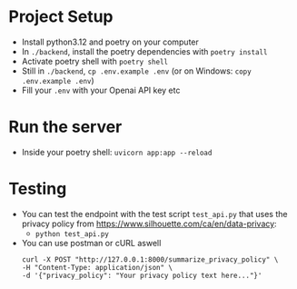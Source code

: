 # Project Setup
- Install python3.12 and poetry on your computer
- In `./backend`, install the poetry dependencies with `poetry install`
- Activate poetry shell with `poetry shell`
- Still in `./backend`, `cp .env.example .env` (or on Windows: `copy .env.example .env`)
- Fill your `.env` with your Openai API key etc

# Run the server
- Inside your poetry shell: `uvicorn app:app --reload`

# Testing
- You can test the endpoint with the test script `test_api.py` that uses the privacy policy from https://www.silhouette.com/ca/en/data-privacy:
    - `python test_api.py`
- You can use postman or cURL aswell
    ```
    curl -X POST "http://127.0.0.1:8000/summarize_privacy_policy" \
  -H "Content-Type: application/json" \
  -d '{"privacy_policy": "Your privacy policy text here..."}'

    ```